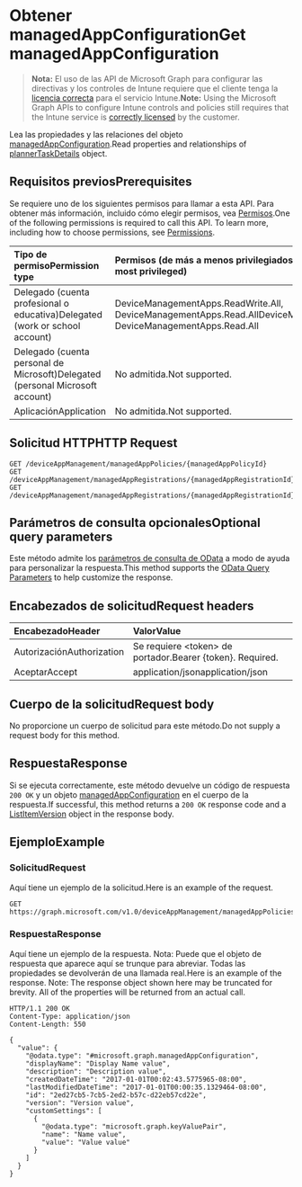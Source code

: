 # <a name="get-managedappconfiguration"></a><span data-ttu-id="6539f-101">Obtener managedAppConfiguration</span><span class="sxs-lookup"><span data-stu-id="6539f-101">Get managedAppConfiguration</span></span>

> <span data-ttu-id="6539f-102">**Nota:** El uso de las API de Microsoft Graph para configurar las directivas y los controles de Intune requiere que el cliente tenga la [licencia correcta](https://go.microsoft.com/fwlink/?linkid=839381) para el servicio Intune.</span><span class="sxs-lookup"><span data-stu-id="6539f-102">**Note:** Using the Microsoft Graph APIs to configure Intune controls and policies still requires that the Intune service is [correctly licensed](https://go.microsoft.com/fwlink/?linkid=839381) by the customer.</span></span>

<span data-ttu-id="6539f-103">Lea las propiedades y las relaciones del objeto [managedAppConfiguration](../resources/intune_mam_managedappconfiguration.md).</span><span class="sxs-lookup"><span data-stu-id="6539f-103">Read properties and relationships of [plannerTaskDetails](../resources/intune_mam_managedappconfiguration.md) object.</span></span>
## <a name="prerequisites"></a><span data-ttu-id="6539f-104">Requisitos previos</span><span class="sxs-lookup"><span data-stu-id="6539f-104">Prerequisites</span></span>
<span data-ttu-id="6539f-p101">Se requiere uno de los siguientes permisos para llamar a esta API. Para obtener más información, incluido cómo elegir permisos, vea [Permisos](../../../concepts/permissions_reference.md).</span><span class="sxs-lookup"><span data-stu-id="6539f-p101">One of the following permissions is required to call this API. To learn more, including how to choose permissions, see [Permissions](../../../concepts/permissions_reference.md).</span></span>

|<span data-ttu-id="6539f-107">Tipo de permiso</span><span class="sxs-lookup"><span data-stu-id="6539f-107">Permission type</span></span>|<span data-ttu-id="6539f-108">Permisos (de más a menos privilegiados)</span><span class="sxs-lookup"><span data-stu-id="6539f-108">Permissions (from least to most privileged)</span></span>|
|:---|:---|
|<span data-ttu-id="6539f-109">Delegado (cuenta profesional o educativa)</span><span class="sxs-lookup"><span data-stu-id="6539f-109">Delegated (work or school account)</span></span>|<span data-ttu-id="6539f-110">DeviceManagementApps.ReadWrite.All, DeviceManagementApps.Read.All</span><span class="sxs-lookup"><span data-stu-id="6539f-110">DeviceManagementApps.ReadWrite.All, DeviceManagementApps.Read.All</span></span>|
|<span data-ttu-id="6539f-111">Delegado (cuenta personal de Microsoft)</span><span class="sxs-lookup"><span data-stu-id="6539f-111">Delegated (personal Microsoft account)</span></span>|<span data-ttu-id="6539f-112">No admitida.</span><span class="sxs-lookup"><span data-stu-id="6539f-112">Not supported.</span></span>|
|<span data-ttu-id="6539f-113">Aplicación</span><span class="sxs-lookup"><span data-stu-id="6539f-113">Application</span></span>|<span data-ttu-id="6539f-114">No admitida.</span><span class="sxs-lookup"><span data-stu-id="6539f-114">Not supported.</span></span>|

## <a name="http-request"></a><span data-ttu-id="6539f-115">Solicitud HTTP</span><span class="sxs-lookup"><span data-stu-id="6539f-115">HTTP Request</span></span>
<!-- {
  "blockType": "ignored"
}
-->
``` http
GET /deviceAppManagement/managedAppPolicies/{managedAppPolicyId}
GET /deviceAppManagement/managedAppRegistrations/{managedAppRegistrationId}/appliedPolicies/{managedAppPolicyId}
GET /deviceAppManagement/managedAppRegistrations/{managedAppRegistrationId}/intendedPolicies/{managedAppPolicyId}
```

## <a name="optional-query-parameters"></a><span data-ttu-id="6539f-116">Parámetros de consulta opcionales</span><span class="sxs-lookup"><span data-stu-id="6539f-116">Optional query parameters</span></span>
<span data-ttu-id="6539f-117">Este método admite los [parámetros de consulta de OData](https://developer.microsoft.com/es-ES/graph/docs/overview/query_parameters) a modo de ayuda para personalizar la respuesta.</span><span class="sxs-lookup"><span data-stu-id="6539f-117">This method supports the [OData Query Parameters](https://developer.microsoft.com/es-ES/graph/docs/overview/query_parameters) to help customize the response.</span></span>
## <a name="request-headers"></a><span data-ttu-id="6539f-118">Encabezados de solicitud</span><span class="sxs-lookup"><span data-stu-id="6539f-118">Request headers</span></span>
|<span data-ttu-id="6539f-119">Encabezado</span><span class="sxs-lookup"><span data-stu-id="6539f-119">Header</span></span>|<span data-ttu-id="6539f-120">Valor</span><span class="sxs-lookup"><span data-stu-id="6539f-120">Value</span></span>|
|:---|:---|
|<span data-ttu-id="6539f-121">Autorización</span><span class="sxs-lookup"><span data-stu-id="6539f-121">Authorization</span></span>|<span data-ttu-id="6539f-122">Se requiere &lt;token&gt; de portador.</span><span class="sxs-lookup"><span data-stu-id="6539f-122">Bearer {token}. Required.</span></span>|
|<span data-ttu-id="6539f-123">Aceptar</span><span class="sxs-lookup"><span data-stu-id="6539f-123">Accept</span></span>|<span data-ttu-id="6539f-124">application/json</span><span class="sxs-lookup"><span data-stu-id="6539f-124">application/json</span></span>|

## <a name="request-body"></a><span data-ttu-id="6539f-125">Cuerpo de la solicitud</span><span class="sxs-lookup"><span data-stu-id="6539f-125">Request body</span></span>
<span data-ttu-id="6539f-126">No proporcione un cuerpo de solicitud para este método.</span><span class="sxs-lookup"><span data-stu-id="6539f-126">Do not supply a request body for this method.</span></span>

## <a name="response"></a><span data-ttu-id="6539f-127">Respuesta</span><span class="sxs-lookup"><span data-stu-id="6539f-127">Response</span></span>
<span data-ttu-id="6539f-128">Si se ejecuta correctamente, este método devuelve un código de respuesta `200 OK` y un objeto [managedAppConfiguration](../resources/intune_mam_managedappconfiguration.md) en el cuerpo de la respuesta.</span><span class="sxs-lookup"><span data-stu-id="6539f-128">If successful, this method returns a `200 OK` response code and a [ListItemVersion](../resources/intune_mam_managedappconfiguration.md) object in the response body.</span></span>

## <a name="example"></a><span data-ttu-id="6539f-129">Ejemplo</span><span class="sxs-lookup"><span data-stu-id="6539f-129">Example</span></span>
### <a name="request"></a><span data-ttu-id="6539f-130">Solicitud</span><span class="sxs-lookup"><span data-stu-id="6539f-130">Request</span></span>
<span data-ttu-id="6539f-131">Aquí tiene un ejemplo de la solicitud.</span><span class="sxs-lookup"><span data-stu-id="6539f-131">Here is an example of the request.</span></span>
``` http
GET https://graph.microsoft.com/v1.0/deviceAppManagement/managedAppPolicies/{managedAppPolicyId}
```

### <a name="response"></a><span data-ttu-id="6539f-132">Respuesta</span><span class="sxs-lookup"><span data-stu-id="6539f-132">Response</span></span>
<span data-ttu-id="6539f-p102">Aquí tiene un ejemplo de la respuesta. Nota: Puede que el objeto de respuesta que aparece aquí se trunque para abreviar. Todas las propiedades se devolverán de una llamada real.</span><span class="sxs-lookup"><span data-stu-id="6539f-p102">Here is an example of the response. Note: The response object shown here may be truncated for brevity. All of the properties will be returned from an actual call.</span></span>
``` http
HTTP/1.1 200 OK
Content-Type: application/json
Content-Length: 550

{
  "value": {
    "@odata.type": "#microsoft.graph.managedAppConfiguration",
    "displayName": "Display Name value",
    "description": "Description value",
    "createdDateTime": "2017-01-01T00:02:43.5775965-08:00",
    "lastModifiedDateTime": "2017-01-01T00:00:35.1329464-08:00",
    "id": "2ed27cb5-7cb5-2ed2-b57c-d22eb57cd22e",
    "version": "Version value",
    "customSettings": [
      {
        "@odata.type": "microsoft.graph.keyValuePair",
        "name": "Name value",
        "value": "Value value"
      }
    ]
  }
}
```



